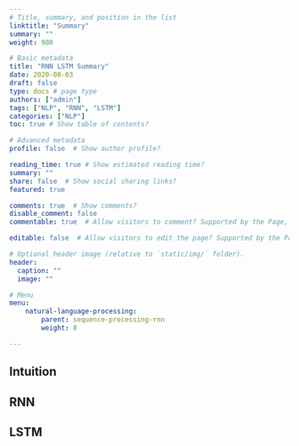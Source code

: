 ```yaml
---
# Title, summary, and position in the list
linktitle: "Summary"
summary: ""
weight: 980

# Basic metadata
title: "RNN LSTM Summary"
date: 2020-08-03
draft: false
type: docs # page type
authors: ["admin"]
tags: ["NLP", "RNN", "LSTM"]
categories: ["NLP"]
toc: true # Show table of contents?

# Advanced metadata
profile: false  # Show author profile?

reading_time: true # Show estimated reading time?
summary: ""
share: false  # Show social sharing links?
featured: true

comments: true  # Show comments?
disable_comment: false
commentable: true  # Allow visitors to comment? Supported by the Page, Post, and Docs content types.

editable: false  # Allow visitors to edit the page? Supported by the Page, Post, and Docs content types.

# Optional header image (relative to `static/img/` folder).
header:
  caption: ""
  image: ""

# Menu
menu: 
    natural-language-processing:
        parent: sequence-processing-rnn
        weight: 8

---
```


## Intuition 

## RNN

## LSTM

